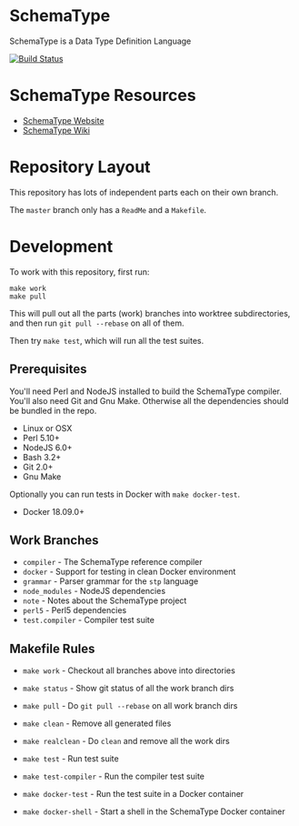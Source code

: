 SchemaType
==========

SchemaType is a Data Type Definition Language

[![Build Status](https://travis-ci.org/schematype/schematype.svg?branch=master)](https://travis-ci.org/schematype/schematype)

# SchemaType Resources

* [SchemaType Website](http://schematype.org)
* [SchemaType Wiki](https://github.com/schematype/schematype/wiki)

# Repository Layout

This repository has lots of independent parts each on their own branch.

The `master` branch only has a `ReadMe` and a `Makefile`.

# Development

To work with this repository, first run:
```
make work
make pull
```

This will pull out all the parts (work) branches into worktree subdirectories,
and then run `git pull --rebase` on all of them.

Then try `make test`, which will run all the test suites.

## Prerequisites

You'll need Perl and NodeJS installed to build the SchemaType compiler. You'll
also need Git and Gnu Make. Otherwise all the dependencies should be bundled in
the repo.

* Linux or OSX
* Perl 5.10+
* NodeJS 6.0+
* Bash 3.2+
* Git 2.0+
* Gnu Make

Optionally you can run tests in Docker with `make docker-test`.

* Docker 18.09.0+

## Work Branches

* `compiler` - The SchemaType reference compiler
* `docker` - Support for testing in clean Docker environment
* `grammar` - Parser grammar for the `stp` language
* `node_modules` - NodeJS dependencies
* `note` - Notes about the SchemaType project
* `perl5` - Perl5 dependencies
* `test.compiler` - Compiler test suite

## Makefile Rules

* `make work` - Checkout all branches above into directories
* `make status` - Show git status of all the work branch dirs
* `make pull` - Do `git pull --rebase` on all work branch dirs

* `make clean` - Remove all generated files
* `make realclean` - Do `clean` and remove all the work dirs

* `make test` - Run test suite
* `make test-compiler` - Run the compiler test suite

* `make docker-test` - Run the test suite in a Docker container
* `make docker-shell` - Start a shell in the SchemaType Docker container
